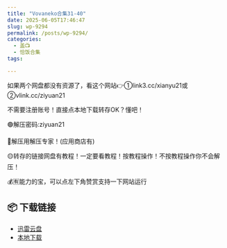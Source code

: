 ```yaml
---
title: "Vovaneko合集31-40"
date: 2025-06-05T17:46:47
slug: wp-9294
permalink: /posts/wp-9294/
categories:
  - 盖📺
  - 恰饭合集
tags:

---
```


如果两个网盘都没有资源了，看这个网站👉①link3.cc/xianyu21或②vlink.cc/ziyuan21

不需要注册账号！直接点本地下载转存OK？懂吧！

🟢解压密码:ziyuan21

🔵解压用解压专家！(应用商店有)

🟡转存的链接网盘有教程！一定要看教程！按教程操作！不按教程操作你不会解压！

💰🈶能力的宝，可以点左下角赞赏支持一下网站运行

## 📦 下载链接
- [迅雷云盘](https://blziyuan21.com/pay-download/9294?key=3068d9f409&down_id=0)
- [本地下载](https://blziyuan21.com/pay-download/9294?key=3068d9f409&down_id=1)

